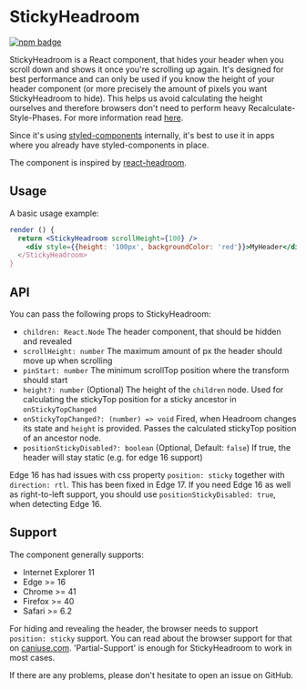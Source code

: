 # StickyHeadroom
[![npm badge](https://img.shields.io/npm/v/@integreat-app/sticky-headroom.svg)](https://www.npmjs.com/package/@integreat-app/sticky-headroom)

StickyHeadroom is a React component, that hides your header when you scroll down and shows it
once you're scrolling up again.
It's designed for best performance and can only be used if you know the height of your header
component (or more precisely the amount of pixels you want StickyHeadroom to hide).
This helps us avoid calculating the height ourselves and therefore browsers don't need to perform
heavy Recalculate-Style-Phases.
For more information read [here](https://developers.google.com/web/fundamentals/performance/rendering/).

Since it's using [styled-components](https://www.styled-components.com/) internally, it's best to 
use it in apps where you already have styled-components in place.

The component is inspired by [react-headroom](https://kyleamathews.github.io/react-headroom/).

## Usage
A basic usage example:
```jsx
render () {
  return <StickyHeadroom scrollHeight={100} />
    <div style={{height: '100px', backgroundColor: 'red'}}>MyHeader</div>
  </StickyHeadroom>
}
```

## API
You can pass the following props to StickyHeadroom:
* `children: React.Node` The header component, that should be hidden and revealed
* `scrollHeight: number` The maximum amount of px the header should move up when scrolling
* `pinStart: number` The minimum scrollTop position where the transform should start
* `height?: number` (Optional) The height of the `children` node. Used for calculating the stickyTop position for a sticky ancestor in `onStickyTopChanged`
* `onStickyTopChanged?: (number) => void` Fired, when Headroom changes its state and `height` is provided. Passes the calculated stickyTop position of an ancestor node.
* `positionStickyDisabled?: boolean` (Optional, Default: `false`) If true, the header will stay static (e.g. for edge 16 support)

Edge 16 has had issues with css property `position: sticky` together with `direction: rtl`.
This has been fixed in Edge 17.
If you need Edge 16 as well as right-to-left support, you should use `positionStickyDisabled: true`, when detecting Edge 16.

## Support
The component generally supports:
* Internet Explorer 11
* Edge >= 16
* Chrome >= 41
* Firefox >= 40
* Safari >= 6.2

For hiding and revealing the header, the browser needs to support `position: sticky` support.
You can read about the browser support for that on [caniuse.com](https://caniuse.com/#feat=css-sticky).
'Partial-Support' is enough for StickyHeadroom to work in most cases.

If there are any problems, please don't hesitate to open an issue on GitHub.
